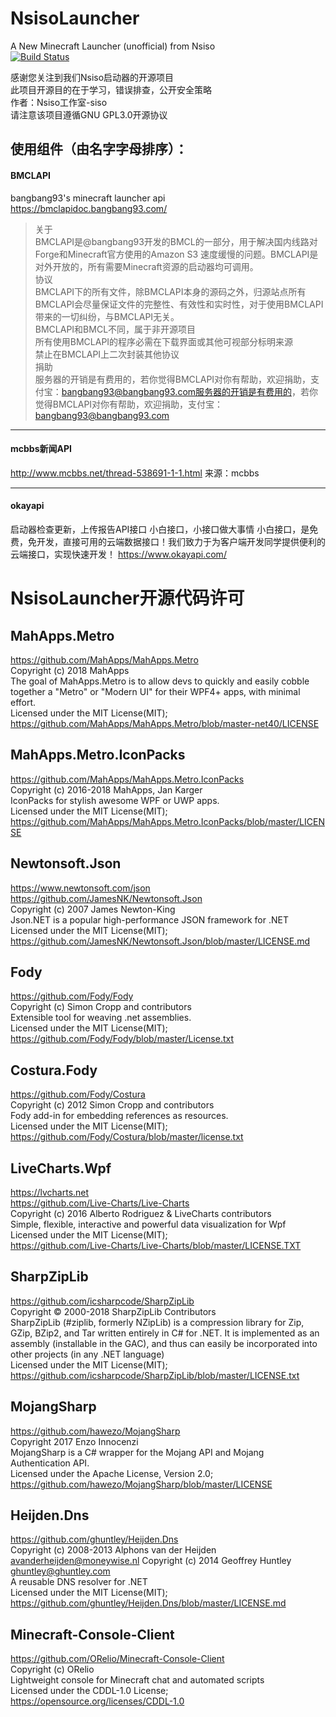# NsisoLauncher
A New Minecraft Launcher (unofficial) from Nsiso  
[![Build Status](https://nsisogf.visualstudio.com/NsisoLauncher/_apis/build/status/Nsiso.NsisoLauncher?branchName=master)](https://nsisogf.visualstudio.com/NsisoLauncher/_build/latest?definitionId=1&branchName=master)

感谢您关注到我们Nsiso启动器的开源项目  
此项目开源目的在于学习，错误排查，公开安全策略  
作者：Nsiso工作室-siso  
请注意该项目遵循GNU GPL3.0开源协议  
  
## 使用组件（由名字字母排序）：

#### BMCLAPI
bangbang93's minecraft launcher api  
https://bmclapidoc.bangbang93.com/  
> 关于  
BMCLAPI是@bangbang93开发的BMCL的一部分，用于解决国内线路对Forge和Minecraft官方使用的Amazon S3 速度缓慢的问题。BMCLAPI是对外开放的，所有需要Minecraft资源的启动器均可调用。  
协议  
BMCLAPI下的所有文件，除BMCLAPI本身的源码之外，归源站点所有  
BMCLAPI会尽量保证文件的完整性、有效性和实时性，对于使用BMCLAPI带来的一切纠纷，与BMCLAPI无关。  
BMCLAPI和BMCL不同，属于非开源项目  
所有使用BMCLAPI的程序必需在下载界面或其他可视部分标明来源  
禁止在BMCLAPI上二次封装其他协议  
捐助  
服务器的开销是有费用的，若你觉得BMCLAPI对你有帮助，欢迎捐助，支付宝：bangbang93@bangbang93.com服务器的开销是有费用的，若你觉得BMCLAPI对你有帮助，欢迎捐助，支付宝：bangbang93@bangbang93.com  

------------

#### mcbbs新闻API
http://www.mcbbs.net/thread-538691-1-1.html
来源：mcbbs

------------

#### okayapi
启动器检查更新，上传报告API接口
小白接口，小接口做大事情
小白接口，是免费，免开发，直接可用的云端数据接口！我们致力于为客户端开发同学提供便利的云端接口，实现快速开发！
https://www.okayapi.com/  
  
# NsisoLauncher开源代码许可  

## MahApps.Metro  

https://github.com/MahApps/MahApps.Metro  
Copyright (c) 2018 MahApps  
The goal of MahApps.Metro is to allow devs to quickly and easily cobble together a "Metro" or "Modern UI" for their WPF4+ apps, with minimal effort.  
Licensed under the MIT License(MIT);  
https://github.com/MahApps/MahApps.Metro/blob/master-net40/LICENSE  

## MahApps.Metro.IconPacks  

https://github.com/MahApps/MahApps.Metro.IconPacks  
Copyright (c) 2016-2018 MahApps, Jan Karger  
IconPacks for stylish awesome WPF or UWP apps.  
Licensed under the MIT License(MIT);  
https://github.com/MahApps/MahApps.Metro.IconPacks/blob/master/LICENSE  

## Newtonsoft.Json  

https://www.newtonsoft.com/json  
https://github.com/JamesNK/Newtonsoft.Json  
Copyright (c) 2007 James Newton-King  
Json.NET is a popular high-performance JSON framework for .NET  
Licensed under the MIT License(MIT);  
https://github.com/JamesNK/Newtonsoft.Json/blob/master/LICENSE.md  

## Fody  

https://github.com/Fody/Fody  
Copyright (c) Simon Cropp and contributors  
Extensible tool for weaving .net assemblies.  
Licensed under the MIT License(MIT);  
https://github.com/Fody/Fody/blob/master/License.txt  

## Costura.Fody  

https://github.com/Fody/Costura  
Copyright (c) 2012 Simon Cropp and contributors  
Fody add-in for embedding references as resources.  
Licensed under the MIT License(MIT);  
https://github.com/Fody/Costura/blob/master/license.txt  

## LiveCharts.Wpf  

https://lvcharts.net  
https://github.com/Live-Charts/Live-Charts  
Copyright (c) 2016 Alberto Rodriguez & LiveCharts contributors  
Simple, flexible, interactive and powerful data visualization for Wpf  
Licensed under the MIT License(MIT);  
https://github.com/Live-Charts/Live-Charts/blob/master/LICENSE.TXT  

## SharpZipLib  

https://github.com/icsharpcode/SharpZipLib  
Copyright © 2000-2018 SharpZipLib Contributors  
SharpZipLib (#ziplib, formerly NZipLib) is a compression library for Zip, GZip, BZip2, and Tar written entirely in C# for .NET. It is implemented as an assembly (installable in the GAC), and thus can easily be incorporated into other projects (in any .NET language)  
Licensed under the MIT License(MIT);  
https://github.com/icsharpcode/SharpZipLib/blob/master/LICENSE.txt  

## MojangSharp  

https://github.com/hawezo/MojangSharp  
Copyright 2017 Enzo Innocenzi  
MojangSharp is a C# wrapper for the Mojang API and Mojang Authentication API.  
Licensed under the Apache License, Version 2.0;  
https://github.com/hawezo/MojangSharp/blob/master/LICENSE  

## Heijden.Dns  

https://github.com/ghuntley/Heijden.Dns  
Copyright (c) 2008-2013 Alphons van der Heijden avanderheijden@moneywise.nl Copyright (c) 2014 Geoffrey Huntley ghuntley@ghuntley.com  
A reusable DNS resolver for .NET  
Licensed under the MIT License(MIT);  
https://github.com/ghuntley/Heijden.Dns/blob/master/LICENSE.md  

## Minecraft-Console-Client

https://github.com/ORelio/Minecraft-Console-Client  
Copyright (c) ORelio  
Lightweight console for Minecraft chat and automated scripts  
Licensed under the CDDL-1.0 License;  
https://opensource.org/licenses/CDDL-1.0  

